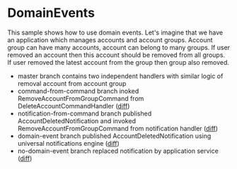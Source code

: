 # DomainEvents

This sample shows how to use domain events. Let's imagine that we have an application which manages accounts and account groups. Account group can have many accounts, account can belong to many groups. If user removed an account then this account should be removed from all groups. If user removed the latest account from the group then group also removed.
- master branch contains two independent handlers with similar logic of removal account from account group
- command-from-command branch inoked RemoveAccountFromGroupCommand from DeleteAccountCommandHandler ([diff](https://github.com/denis-tsv/DomainEvents/pull/5/files))
- notification-from-command branch published AccountDeletedNotification and invoked RemoveAccountFromGroupCommand from notification handler ([diff](https://github.com/denis-tsv/DomainEvents/pull/6/files))
- domain-event branch published AccountDeletedNotification using universal notifications engine ([diff](https://github.com/denis-tsv/DomainEvents/pull/7/files))
- no-domain-event branch replaced notification by application service ([diff](https://github.com/denis-tsv/DomainEvents/pull/9/files))